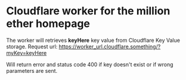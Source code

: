 # Cloudflare worker for the million ether homepage

The worker will retrieves **keyHere** key value from Cloudflare Key Value storage. 
Request url: https://worker_url.cloudflare.something/?myKey=keyHere

Will return error and status code 400 if key doesn't exist or if wrong parameters are sent.
